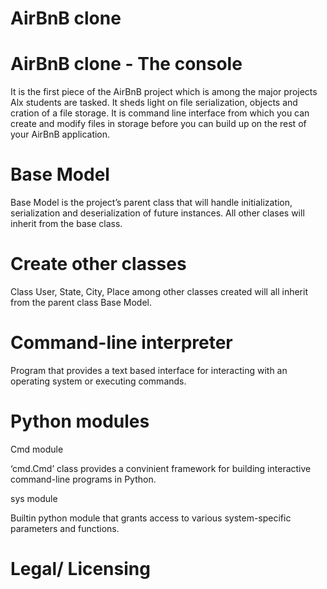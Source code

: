 # AirBnB clone
# AirBnB clone - The console
It is the first piece of the AirBnB project which is among the major projects Alx students are tasked. It sheds light on file serialization, objects and cration of a file storage.
It is command line interface from which you can create and modify files in storage before you can build up on the rest of your AirBnB application.

# Base Model
Base Model is the project’s parent class that will handle initialization, serialization and deserialization of future instances.
All other clases will inherit from the base class.

# Create other classes
Class User, State, City, Place among other classes created will all inherit from the parent class Base Model.

# Command-line interpreter
Program that provides a text based interface for interacting with an operating system or executing commands.

# Python modules

Cmd module

‘cmd.Cmd’ class provides a convinient framework for building interactive command-line programs in Python.


sys module

Builtin python module that grants access to various system-specific parameters and functions.

# Legal/ Licensing
